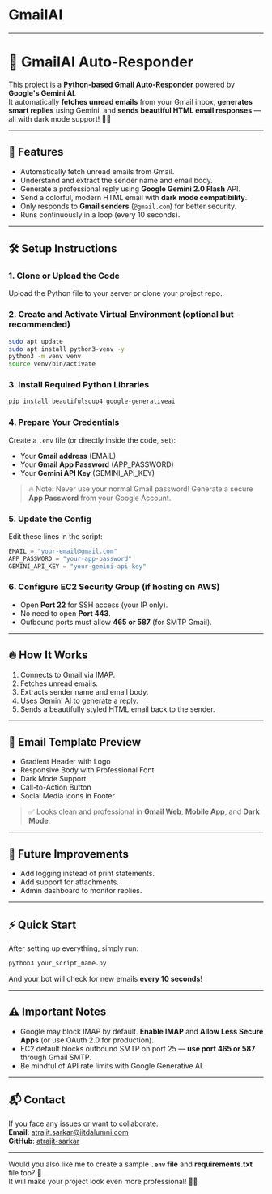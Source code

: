 # GmailAI
---

# 📩 GmailAI Auto-Responder

This project is a **Python-based Gmail Auto-Responder** powered by **Google's Gemini AI**.  
It automatically **fetches unread emails** from your Gmail inbox, **generates smart replies** using Gemini, and **sends beautiful HTML email responses** — all with dark mode support! 🌙✨

---

## 🚀 Features
- Automatically fetch unread emails from Gmail.
- Understand and extract the sender name and email body.
- Generate a professional reply using **Google Gemini 2.0 Flash** API.
- Send a colorful, modern HTML email with **dark mode compatibility**.
- Only responds to **Gmail senders** (`@gmail.com`) for better security.
- Runs continuously in a loop (every 10 seconds).
  
---

## 🛠 Setup Instructions

### 1. Clone or Upload the Code
Upload the Python file to your server or clone your project repo.

### 2. Create and Activate Virtual Environment (optional but recommended)
```bash
sudo apt update
sudo apt install python3-venv -y
python3 -m venv venv
source venv/bin/activate
```

### 3. Install Required Python Libraries
```bash
pip install beautifulsoup4 google-generativeai
```

### 4. Prepare Your Credentials
Create a `.env` file (or directly inside the code, set):
- Your **Gmail address** (EMAIL)
- Your **Gmail App Password** (APP_PASSWORD)
- Your **Gemini API Key** (GEMINI_API_KEY)

> 🔥 Note: Never use your normal Gmail password! Generate a secure **App Password** from your Google Account.

### 5. Update the Config
Edit these lines in the script:
```python
EMAIL = "your-email@gmail.com"
APP_PASSWORD = "your-app-password"
GEMINI_API_KEY = "your-gemini-api-key"
```

### 6. Configure EC2 Security Group (if hosting on AWS)
- Open **Port 22** for SSH access (your IP only).
- No need to open **Port 443**.
- Outbound ports must allow **465 or 587** (for SMTP Gmail).

---

## 🔥 How It Works

1. Connects to Gmail via IMAP.
2. Fetches unread emails.
3. Extracts sender name and email body.
4. Uses Gemini AI to generate a reply.
5. Sends a beautifully styled HTML email back to the sender.

---

## 📸 Email Template Preview

- Gradient Header with Logo
- Responsive Body with Professional Font
- Dark Mode Support
- Call-to-Action Button
- Social Media Icons in Footer

> ✅ Looks clean and professional in **Gmail Web**, **Mobile App**, and **Dark Mode**.

---

## 🧹 Future Improvements
- Add logging instead of print statements.
- Add support for attachments.
- Admin dashboard to monitor replies.

---

## ⚡ Quick Start
After setting up everything, simply run:

```bash
python3 your_script_name.py
```
And your bot will check for new emails **every 10 seconds**!

---

## ⚠️ Important Notes
- Google may block IMAP by default. **Enable IMAP** and **Allow Less Secure Apps** (or use OAuth 2.0 for production).
- EC2 default blocks outbound SMTP on port 25 — **use port 465 or 587** through Gmail SMTP.
- Be mindful of API rate limits with Google Generative AI.

---

## 📬 Contact
If you face any issues or want to collaborate:  
**Email**: atrajit.sarkar@iitdalumni.com  
**GitHub**: [atrajit-sarkar](https://github.com/atrajit-sarkar)

---

Would you also like me to create a sample **`.env` file** and **requirements.txt** file too? 🚀  
It will make your project look even more professional!  📂✨
